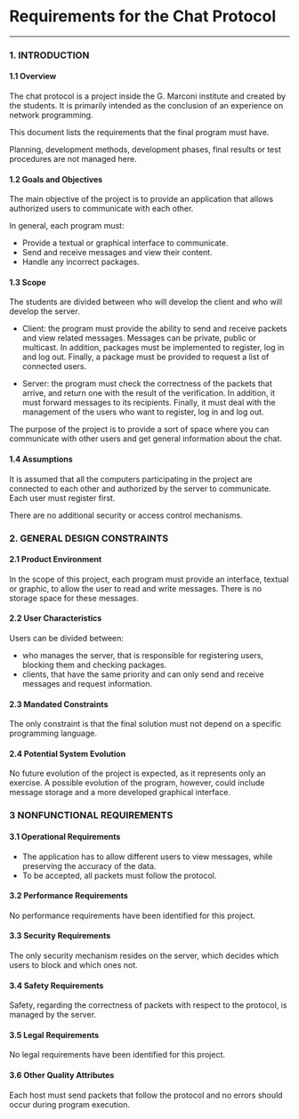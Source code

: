 ﻿# Requirements for the Chat Protocol
---
### 1. INTRODUCTION

#### 1.1 Overview
The chat protocol is a project inside the G. Marconi institute and created by the students.
It is primarily intended as the conclusion of an experience on network programming.

This document lists the requirements that the final program must have.

Planning, development methods, development phases, final results or test procedures are not managed here.

#### 1.2 Goals and Objectives 
The main objective of the project is to provide an application that allows authorized users to communicate with each other.

In general, each program must:
-   Provide a textual or graphical interface to communicate.
-   Send and receive messages and view their content.
- Handle any incorrect packages.

#### 1.3 Scope
The students are divided between who will develop the client and who will develop the server.

-   Client: the program must provide the ability to send and receive packets and view related messages.
Messages can be private, public or multicast. In addition, packages must be implemented to register, log in and log out. 
Finally, a package must be provided to request a list of connected users.

-   Server: the program must check the correctness of the packets that arrive, and return one with the result of the verification. 
In addition, it must forward messages to its recipients.
Finally, it must deal with the management of the users who want to register, log in and log out.

The purpose of the project is to provide a sort of space where you can communicate with other users and get general information about the chat.

#### 1.4 Assumptions
It is assumed that all the computers participating in the project are connected to each other and authorized by the server to communicate.
Each user must register first.

There are no additional security or access control mechanisms.


### 2. GENERAL DESIGN CONSTRAINTS

#### 2.1 Product Environment
In the scope of this project, each program must provide an interface, textual or graphic, to allow the user to read and write messages.
There is no storage space for these messages.

#### 2.2 User Characteristics
Users can be divided between:
- who manages the server, that is responsible for registering users, blocking them and checking packages.
- clients, that have the same priority and can only send  and receive messages and request information.

#### 2.3 Mandated Constraints
The only constraint is that the final solution must not depend on a specific programming language.

#### 2.4 Potential System Evolution
No future evolution of the project is expected, as it represents only an exercise.
A possible evolution of the program, however, could include message storage and a more developed graphical interface.


### 3 NONFUNCTIONAL REQUIREMENTS

#### 3.1 Operational Requirements
- The application has to allow different users to view messages, while preserving the accuracy of the data.
- To be accepted, all packets must follow the protocol.

#### 3.2 Performance Requirements
No performance requirements have been identified for this project.

#### 3.3 Security Requirements
The only security mechanism resides on the server, which decides which users to block and which ones not.

#### 3.4 Safety Requirements
Safety, regarding the correctness of packets with respect to the protocol, is managed by the server.

#### 3.5 Legal Requirements
No legal requirements have been identified for this project.

#### 3.6 Other Quality Attributes
Each host must send packets that follow the protocol and no errors should occur during program execution.
